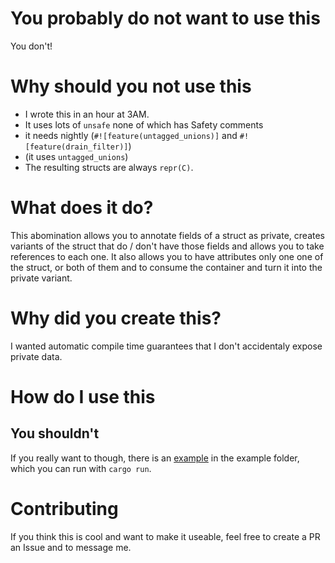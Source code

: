 # You probably do not want to use this

You don't!

# Why should you not use this

- I wrote this in an hour at 3AM.
- It uses lots of `unsafe` none of which has Safety comments
- it needs nightly (`#![feature(untagged_unions)]` and `#![feature(drain_filter)]`)
- (it uses `untagged_unions`)
- The resulting structs are always `repr(C)`.

# What does it do?

This abomination allows you to annotate fields of a struct as private,
creates variants of the struct that do / don't have those fields and allows you to take references to each one.
It also allows you to have attributes only one one of the struct, or both of them and to consume the container and turn it into the private variant.

# Why did you create this?

I wanted automatic compile time guarantees that I don't accidentaly expose private data.

# How do I use this

## You shouldn't

If you really want to though, there is an [example](https://github.com/soruh/sanitizeable/blob/master/example/src/main.rs) in the example folder, which you can run with `cargo run`.

# Contributing

If you think this is cool and want to make it useable, feel free to create a PR an Issue and to message me.
